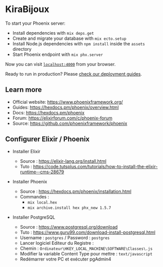 
# KiraBijoux

To start your Phoenix server:

  * Install dependencies with `mix deps.get`
  * Create and migrate your database with `mix ecto.setup`
  * Install Node.js dependencies with `npm install` inside the `assets` directory
  * Start Phoenix endpoint with `mix phx.server`

Now you can visit [`localhost:4000`](http://localhost:4000) from your browser.

Ready to run in production? Please [check our deployment guides](https://hexdocs.pm/phoenix/deployment.html).

## Learn more

  * Official website: https://www.phoenixframework.org/
  * Guides: https://hexdocs.pm/phoenix/overview.html
  * Docs: https://hexdocs.pm/phoenix
  * Forum: https://elixirforum.com/c/phoenix-forum
  * Source: https://github.com/phoenixframework/phoenix

## Configurer Elixir / Phoenix

* Installer Elixir
  * Source :  https://elixir-lang.org/install.html
  * Tuto : https://code.tutsplus.com/tutorials/how-to-install-the-elixir-runtime--cms-28679
 
* Installer Phoenix
	* Source : https://hexdocs.pm/phoenix/installation.html
	* Commandes : 
		* ```mix local.hex```
		* ```mix archive.install hex phx_new 1.5.7```

* Installer PostgreSQL
	* Source : https://www.postgresql.org/download
	* Tuto : https://www.guru99.com/download-install-postgresql.html
	* Username : ```postgres``` / Password : ```postgres```
	* Lancer logiciel Editeur du Registre :
	* Chemin : ```Ordinateur\HKEY_LOCAL_MACHINE\SOFTWARE\Classes\.js```
	* Modifier la variable Content Type pour mettre : ```text/javascript```
	* Redémarrer votre PC et exécuter pgAdmin4

